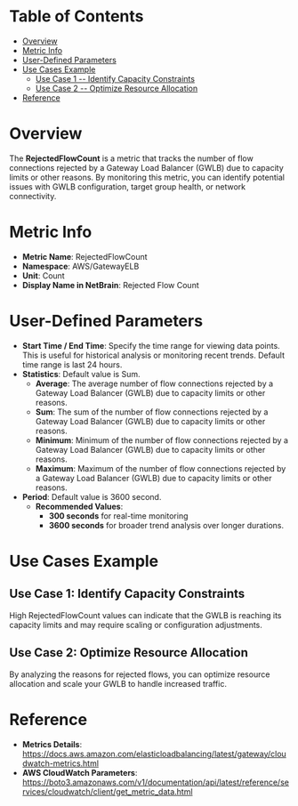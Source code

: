 # Table of Contents
- [Overview](#overview)
- [Metric Info](#metric-info)
- [User-Defined Parameters](#user-defined-parameters)
- [Use Cases Example](#example)
    - [Use Case 1 -- Identify Capacity Constraints](#example-1) 
    - [Use Case 2 -- Optimize Resource Allocation](#example-2)
- [Reference](#reference)

# Overview <a name="overview"></a>
The <b>RejectedFlowCount</b> is a metric that tracks the number of flow connections rejected by a Gateway Load Balancer (GWLB) due to capacity limits or other reasons. By monitoring this metric, you can identify potential issues with GWLB configuration, target group health, or network connectivity.

# Metric Info <a name="metric-info"></a>
* <b>Metric Name</b>: RejectedFlowCount
* <b>Namespace</b>: AWS/GatewayELB
* <b>Unit</b>: Count
* <b>Display Name in NetBrain</b>: Rejected Flow Count

# User-Defined Parameters <a name="user-defined-parameters"></a>
* <b>Start Time / End Time</b>: Specify the time range for viewing data points. This is useful for historical analysis or monitoring recent trends. Default time range is last 24 hours.
* <b>Statistics</b>: Default value is Sum.
  * <b>Average</b>: The average number of flow connections rejected by a Gateway Load Balancer (GWLB) due to capacity limits or other reasons.
  * <b>Sum</b>: The sum of the number of flow connections rejected by a Gateway Load Balancer (GWLB) due to capacity limits or other reasons.
  * <b>Minimum</b>: Minimum of the number of flow connections rejected by a Gateway Load Balancer (GWLB) due to capacity limits or other reasons.
  * <b>Maximum</b>: Maximum of the number of flow connections rejected by a Gateway Load Balancer (GWLB) due to capacity limits or other reasons.
* <b>Period</b>: Default value is 3600 second.
  * <b>Recommended Values</b>:
    * <b>300 seconds</b> for real-time monitoring
    * <b>3600 seconds</b> for broader trend analysis over longer durations.

# Use Cases Example <a name="example"></a>
## Use Case 1: Identify Capacity Constraints <a name="example-1"></a>
High RejectedFlowCount values can indicate that the GWLB is reaching its capacity limits and may require scaling or configuration adjustments.


## Use Case 2: Optimize Resource Allocation <a name="example-2"></a>
By analyzing the reasons for rejected flows, you can optimize resource allocation and scale your GWLB to handle increased traffic.


# Reference <a name="reference"></a>
* <b>Metrics Details</b>: https://docs.aws.amazon.com/elasticloadbalancing/latest/gateway/cloudwatch-metrics.html
* <b>AWS CloudWatch Parameters</b>: https://boto3.amazonaws.com/v1/documentation/api/latest/reference/services/cloudwatch/client/get_metric_data.html